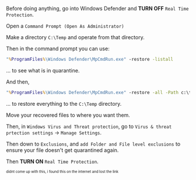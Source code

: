 Before doing anything, go into Windows Defender and **TURN OFF** `Real Time Protection`.

Open a `Command Prompt (Open As Administrator)`

Make a directory `C:\Temp` and operate from that directory.

Then in the command prompt you can use:

```bat
"%ProgramFiles%\Windows Defender\MpCmdRun.exe" -restore -listall
```

... to see what is in quarantine.

And then,

```bat
"%ProgramFiles%\Windows Defender\MpCmdRun.exe" -restore -all -Path c:\temp
```
... to restore everything to the `C:\Temp` directory.


Move your recovered files to where you want them.

Then, in `Windows Virus and Threat protection`, go to `Virus & threat prtection settings` -> `Manage Settings`.

Then down to `Exclusions`, and `add Folder and File level exclusions` to ensure your file doesn't get quarantined again.

Then **TURN ON** `Real Time Protection`. 

<sub><sup>didnt come up with this, i found this on the internet and lost the link</sup></sub>
